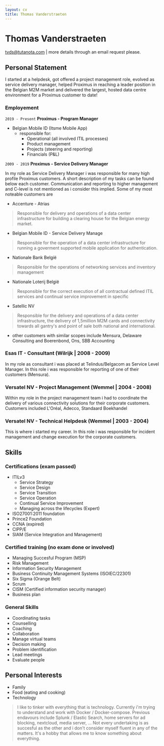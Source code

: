 ```yaml
---
layout: cv
title: Thomas Vanderstraeten
---
```

# Thomas Vanderstraeten

<div id="webaddress">
<a href="tvds@tutanota.com">tvds@tutanota.com</a>
| more details through an email request please.


## Personal Statement

I started at a helpdesk, got offered a project management role, evolved as service delivery manager, helped
Proximus in reaching a leader position in the Belgian M2M market and delivered the largest, hosted data centre
environment for a Proximus customer to date!

### Employement
`2019 - Present`
__Proximus - Program Manager__
- Belgian Mobile ID (Itsme Mobile App)
  - responsible for:
    - Operational (all involved ITIL processes)
    - Product management
    - Projects (steering and reporting)
    - Financials (P&L)
 
`2009 - 2019`
__Proximus - Service Delivery Manager__

In my role as Service Delivery Manager i was responsible for many high profile Proximus customers. A short description of my tasks can be found below each customer. Communication and reporting to higher management and C-level is not mentioned as i consider this implied.
Some of my most noteable customers are

- Accenture - Atrias
> Responsible for delivery and operations of a data center infrastructure for building a clearing house for the Belgian energy market.
- Belgian Mobile ID - Service Delivery Manage
> Responsible for the operation of a data center infrastructure for running a goverment supported mobile application for authentication.
- Nationale Bank België
> Responsible for the operations of networking services and inventory management
- Nationale Loterij België
> Responsible for the correct execution of all contractual defined ITIL services and continual service improvement in specific
- Satellic NV
> Responsible for the delivery and operations of a data center infrastructure, the delivery of 1,5million M2M cards and connectivity towards all gantry's and point of sale both national and international.
- other customers with similar scopes include Mensura, Delaware Consulting and Boerenbond, Ons, SBB Accounting

### Esas IT - Consultant (Wilrijk | 2008 - 2009)
In my role as consultant i was placed at Telindus/Belgacom as Service Level Manager. In this role i was responsible for reporting of one of their customers (Mensura).

### Versatel NV - Project Management (Wemmel | 2004 - 2008)
Within my role in the project management team i had to coordinate the delivery of various connectivity solutions for their corporate customers.
Customers included L'Oréal, Adecco, Standaard Boekhandel

### Versatel NV - Technical Helpdesk (Wemmel | 2003 - 2004)
This is where i started my career. In this role i was responsible for incident management and change execution for the corporate customers.

## Skills
### Certifications (exam passed)
- ITILv3
  - Service Strategy
  - Service Design
  - Service Transition
  - Service Operation
  - Continual Service Improvement
  - Managing across the lifecycles (Expert)
 - ISO27001:2011 foundation
 - Prince2 Foundation
 - CCNA (expired)
 - CIPP/E
 - SIAM (Service Integration and Management)
 ### Certified training (no exam done or involved)
 - Managing Succesful Program (MSP)
 - Risk Management
 - Information Security Management
 - Business Continuity Management Systems (ISOIEC/22301)
 - Six Sigma (Orange Belt)
 - Scrum
 - CISM (Certified information security manager)
 - Business plan
 ### General Skills
 - Coordinating tasks
 - Counselling
 - Coaching
 - Collaboration
 - Manage virtual teams
 - Decision making
 - Problem identification
 - Lead meetings
 - Evaluate people
 
 ## Personal Interests
 - Family
 - Food (eating and cooking)
 - Technology
 > I like to tinker with everything that is technology. Currently i'm trying to understand and work with Docker / Docker-compose. Previous endavours include Splunk / Elastic Search, home servers for ad blocking, nextcloud, media server, ... Not every undertaking is as succesful as the other and i don't consider myself fluent in any of the matters. It's a hobby that allows me to know something about everything.
